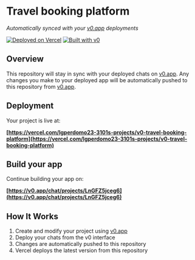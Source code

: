 # Travel booking platform

*Automatically synced with your [v0.app](https://v0.app) deployments*

[![Deployed on Vercel](https://img.shields.io/badge/Deployed%20on-Vercel-black?style=for-the-badge&logo=vercel)](https://vercel.com/lgperdomo23-3101s-projects/v0-travel-booking-platform)
[![Built with v0](https://img.shields.io/badge/Built%20with-v0.app-black?style=for-the-badge)](https://v0.app/chat/projects/LnGFZ5jceg6)

## Overview

This repository will stay in sync with your deployed chats on [v0.app](https://v0.app).
Any changes you make to your deployed app will be automatically pushed to this repository from [v0.app](https://v0.app).

## Deployment

Your project is live at:

**[https://vercel.com/lgperdomo23-3101s-projects/v0-travel-booking-platform](https://vercel.com/lgperdomo23-3101s-projects/v0-travel-booking-platform)**

## Build your app

Continue building your app on:

**[https://v0.app/chat/projects/LnGFZ5jceg6](https://v0.app/chat/projects/LnGFZ5jceg6)**

## How It Works

1. Create and modify your project using [v0.app](https://v0.app)
2. Deploy your chats from the v0 interface
3. Changes are automatically pushed to this repository
4. Vercel deploys the latest version from this repository